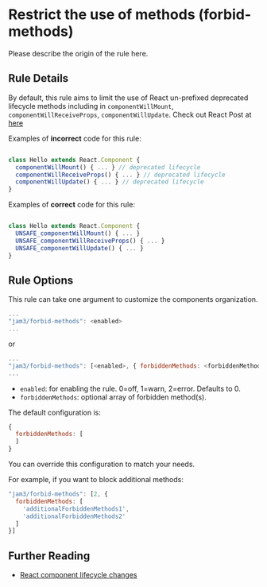 # Restrict the use of methods (forbid-methods)

Please describe the origin of the rule here.


## Rule Details

By default, this rule aims to limit the use of React un-prefixed deprecated lifecycle methods including in `componentWillMount`,  `componentWillReceiveProps`, `componentWillUpdate`. Check out React Post at [here](https://reactjs.org/blog/2018/03/29/react-v-16-3.html#component-lifecycle-changes)

Examples of **incorrect** code for this rule:

```js

class Hello extends React.Component {
  componentWillMount() { ... } // deprecated lifecycle 
  componentWillReceiveProps() { ... } // deprecated lifecycle 
  componentWillUpdate() { ... } // deprecated lifecycle
}

```

Examples of **correct** code for this rule:

```js

class Hello extends React.Component {
  UNSAFE_componentWillMount() { ... } 
  UNSAFE_componentWillReceiveProps() { ... } 
  UNSAFE_componentWillUpdate() { ... }
}

```

## Rule Options

This rule can take one argument to customize the components organization.

```js
...
"jam3/forbid-methods": <enabled>
...
```
or 
```js
...
"jam3/forbid-methods": [<enabled>, { forbiddenMethods: <forbiddenMethods>}]
...
```

* `enabled`: for enabling the rule. 0=off, 1=warn, 2=error. Defaults to 0.
* `forbiddenMethods`: optional array of forbidden method(s).

The default configuration is:

```js
{
  forbiddenMethods: [
  ]
}
```

You can override this configuration to match your needs.

For example, if you want to block additional methods:

```js
"jam3/forbid-methods": [2, {
  forbiddenMethods: [
    'additionalForbiddenMethods1',
    'additionalForbiddenMethods2'
  ]
}]
```


## Further Reading

* [React component lifecycle changes](https://reactjs.org/blog/2018/03/29/react-v-16-3.html#component-lifecycle-changes)
